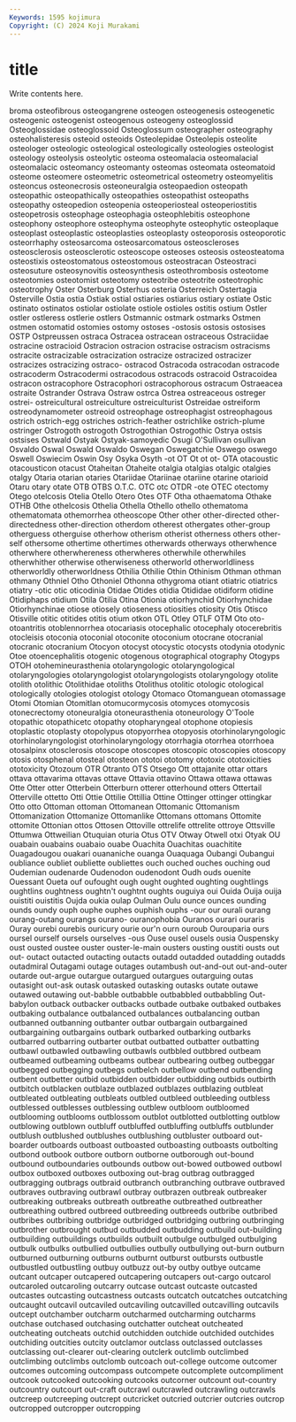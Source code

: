```yaml
---
Keywords: 1595 kojimura
Copyright: (C) 2024 Koji Murakami
---
```


# title

Write contents here.



broma osteofibrous
osteogangrene osteogen osteogenesis osteogenetic osteogenic osteogenist osteogenous osteogeny osteoglossid Osteoglossidae
osteoglossoid Osteoglossum osteographer osteography osteohalisteresis osteoid osteoids Osteolepidae Osteolepis osteolite
osteologer osteologic osteological osteologically osteologies osteologist osteology osteolysis osteolytic osteoma
osteomalacia osteomalacial osteomalacic osteomancy osteomanty osteomas osteomata osteomatoid osteome osteomere
osteometric osteometrical osteometry osteomyelitis osteoncus osteonecrosis osteoneuralgia osteopaedion osteopath osteopathic
osteopathically osteopathies osteopathist osteopaths osteopathy osteopedion osteopenia osteoperiosteal osteoperiostitis osteopetrosis
osteophage osteophagia osteophlebitis osteophone osteophony osteophore osteophyma osteophyte osteophytic osteoplaque
osteoplast osteoplastic osteoplasties osteoplasty osteoporosis osteoporotic osteorrhaphy osteosarcoma osteosarcomatous osteoscleroses
osteosclerosis osteosclerotic osteoscope osteoses osteosis osteosteatoma osteostixis osteostomatous osteostomous osteostracan
Osteostraci osteosuture osteosynovitis osteosynthesis osteothrombosis osteotome osteotomies osteotomist osteotomy osteotribe
osteotrite osteotrophic osteotrophy Oster Osterburg Osterhus osteria Osterreich Ostertagia Osterville
Ostia ostia Ostiak ostial ostiaries ostiarius ostiary ostiate Ostic ostinato
ostinatos ostiolar ostiolate ostiole ostioles ostitis ostium Ostler ostler ostleress
ostlerie ostlers Ostmannic ostmark ostmarks Ostmen ostmen ostomatid ostomies ostomy
ostoses -ostosis ostosis ostosises OSTP Ostpreussen ostraca Ostracea ostracean ostraceous
Ostraciidae ostracine ostracioid Ostracion ostracion ostracise ostracism ostracisms ostracite ostracizable
ostracization ostracize ostracized ostracizer ostracizes ostracizing ostraco- ostracod Ostracoda ostracodan
ostracode ostracoderm Ostracodermi ostracodous ostracods ostracoid Ostracoidea ostracon ostracophore Ostracophori
ostracophorous ostracum Ostraeacea ostraite Ostrander Ostrava Ostraw ostrca Ostrea ostreaceous
ostreger ostrei- ostreicultural ostreiculture ostreiculturist Ostreidae ostreiform ostreodynamometer ostreoid ostreophage
ostreophagist ostreophagous ostrich ostrich-egg ostriches ostrich-feather ostrichlike ostrich-plume ostringer Ostrogoth
ostrogoth Ostrogothian Ostrogothic Ostrya ostsis ostsises Ostwald Ostyak Ostyak-samoyedic Osugi
O'Sullivan osullivan Osvaldo Oswal Oswald Oswaldo Oswegan Oswegatchie Oswego oswego
Oswell Oswiecim Oswin Osy Osyka Osyth -ot OT Ot ot
ot- OTA otacoustic otacousticon otacust Otaheitan Otaheite otalgia otalgias otalgic
otalgies otalgy Otaria otarian otaries Otariidae Otariinae otariine otarine otarioid
Otaru otary otate OTB OTBS O.T.C. OTC otc OTDR -ote
OTEC otectomy Otego otelcosis Otelia Otello Otero Otes OTF Otha
othaematoma Othake OTHB Othe othelcosis Othelia Othella Othello othello othematoma
othematomata othemorrhea otheoscope Other other other-directed other-directedness other-direction otherdom otherest
othergates other-group otherguess otherguise otherhow otherism otherist otherness others other-self
othersome othertime othertimes otherwards otherways otherwhence otherwhere otherwhereness otherwheres otherwhile
otherwhiles otherwhither otherwise otherwiseness otherworld otherworldliness otherworldly otherworldness Othilia Othilie
Othin Othinism Othman othman othmany Othniel Otho Othoniel Othonna othygroma
otiant otiatric otiatrics otiatry -otic otic oticodinia Otidae Otides otidia
Otididae otidiform otidine Otidiphaps otidium Otila Otilia Otina Otionia otiorhynchid
Otiorhynchidae Otiorhynchinae otiose otiosely otioseness otiosities otiosity Otis Otisco Otisville
otitic otitides otitis otium otkon OTL Otley OTLF OTM Oto
oto- otoantritis otoblennorrhea otocariasis otocephalic otocephaly otocerebritis otocleisis otoconia otoconial
otoconite otoconium otocrane otocranial otocranic otocranium Otocyon otocyst otocystic otocysts
otodynia otodynic Otoe otoencephalitis otogenic otogenous otographical otography Otogyps OTOH
otohemineurasthenia otolaryngologic otolaryngological otolaryngologies otolaryngologist otolaryngologists otolaryngology otolite otolith otolithic
Otolithidae otoliths Otolithus otolitic otologic otological otologically otologies otologist otology
Otomaco Otomanguean otomassage Otomi Otomian Otomitlan otomucormycosis otomyces otomycosis otonecrectomy
otoneuralgia otoneurasthenia otoneurology O'Toole otopathic otopathicetc otopathy otopharyngeal otophone otopiesis
otoplastic otoplasty otopolypus otopyorrhea otopyosis otorhinolaryngologic otorhinolaryngologist otorhinolaryngology otorrhagia otorrhea
otorrhoea otosalpinx otosclerosis otoscope otoscopes otoscopic otoscopies otoscopy otosis otosphenal
otosteal otosteon ototoi ototomy ototoxic ototoxicities ototoxicity Otozoum OTR Otranto
OTS Otsego Ott ottajanite ottar ottars ottava ottavarima ottavas ottave
Ottavia ottavino Ottawa ottawa ottawas Otte Otter otter Otterbein Otterburn
otterer otterhound otters Ottertail Otterville ottetto Otti Ottie Ottilie Ottillia
Ottine Ottinger ottinger ottingkar Otto otto Ottoman ottoman Ottomanean Ottomanic
Ottomanism Ottomanization Ottomanize Ottomanlike Ottomans ottomans Ottomite ottomite Ottonian ottos
Ottosen Ottoville ottrelife ottrelite ottroye Ottsville Ottumwa Ottweilian Otuquian oturia
Otus OTV Otway Otwell otxi Otyak OU ouabain ouabains ouabaio
ouabe Ouachita Ouachitas ouachitite Ouagadougou ouakari ouananiche ouanga Ouaquaga Oubangi
Oubangui oubliance oubliet oubliette oubliettes ouch ouched ouches ouching oud
Oudemian oudenarde Oudenodon oudenodont Oudh ouds ouenite Ouessant Oueta ouf
oufought ough ought oughted oughting oughtlings oughtlins oughtness oughtn't oughtnt
oughts ouguiya oui Ouida Ouija ouija ouistiti ouistitis Oujda oukia
oulap Oulman Oulu ounce ounces ounding ounds oundy ouph ouphe
ouphes ouphish ouphs -our our ourali ourang ourang-outang ourangs ourano-
ouranophobia Ouranos ourari ouraris Ouray ourebi ourebis ouricury ourie our'n
ourn ouroub Ourouparia ours oursel ourself oursels ourselves -ous Ouse
ousel ousels ousia Ouspensky oust ousted oustee ouster ouster-le-main ousters
ousting oustiti ousts out out- outact outacted outacting outacts outadd
outadded outadding outadds outadmiral Outagami outage outages outambush out-and-out out-and-outer
outarde out-argue outargue outargued outargues outarguing outas outasight out-ask outask
outasked outasking outasks outate outawe outawed outawing out-babble outbabble outbabbled
outbabbling Out-babylon outback outbacker outbacks outbade outbake outbaked outbakes outbaking
outbalance outbalanced outbalances outbalancing outban outbanned outbanning outbanter outbar outbargain
outbargained outbargaining outbargains outbark outbarked outbarking outbarks outbarred outbarring outbarter
outbat outbatted outbatter outbatting outbawl outbawled outbawling outbawls outbbled outbbred
outbeam outbeamed outbeaming outbeams outbear outbearing outbeg outbeggar outbegged outbegging
outbegs outbelch outbellow outbend outbending outbent outbetter outbid outbidden outbidder
outbidding outbids outbirth outbitch outblacken outblaze outblazed outblazes outblazing outbleat
outbleated outbleating outbleats outbled outbleed outbleeding outbless outblessed outblesses outblessing
outblew outbloom outbloomed outblooming outblooms outblossom outblot outblotted outblotting outblow
outblowing outblown outbluff outbluffed outbluffing outbluffs outblunder outblush outblushed outblushes
outblushing outbluster outboard out-boarder outboards outboast outboasted outboasting outboasts outbolting
outbond outbook outbore outborn outborne outborough out-bound outbound outboundaries outbounds
outbow out-bowed outbowed outbowl outbox outboxed outboxes outboxing out-brag outbrag
outbragged outbragging outbrags outbraid outbranch outbranching outbrave outbraved outbraves outbraving
outbrawl outbray outbrazen outbreak outbreaker outbreaking outbreaks outbreath outbreathe outbreathed
outbreather outbreathing outbred outbreed outbreeding outbreeds outbribe outbribed outbribes outbribing
outbridge outbridged outbridging outbring outbringing outbrother outbrought outbud outbudded outbudding
outbuild out-building outbuilding outbuildings outbuilds outbuilt outbulge outbulged outbulging outbulk
outbulks outbullied outbullies outbully outbullying out-burn outburn outburned outburning outburns
outburnt outburst outbursts outbustle outbustled outbustling outbuy outbuzz out-by outby
outbye outcame outcant outcaper outcapered outcapering outcapers out-cargo outcarol outcaroled
outcaroling outcarry outcase outcast outcaste outcasted outcastes outcasting outcastness outcasts
outcatch outcatches outcatching outcaught outcavil outcaviled outcaviling outcavilled outcavilling outcavils
outcept outchamber outcharm outcharmed outcharming outcharms outchase outchased outchasing outchatter
outcheat outcheated outcheating outcheats outchid outchidden outchide outchided outchides outchiding
outcities outcity outclamor outclass outclassed outclasses outclassing out-clearer out-clearing outclerk
outclimb outclimbed outclimbing outclimbs outclomb outcoach out-college outcome outcomer outcomes
outcoming outcompass outcompete outcomplete outcompliment outcook outcooked outcooking outcooks outcorner
outcount out-country outcountry outcourt out-craft outcrawl outcrawled outcrawling outcrawls outcreep
outcreeping outcrept outcricket outcried outcrier outcries outcrop outcropped outcropper outcropping
